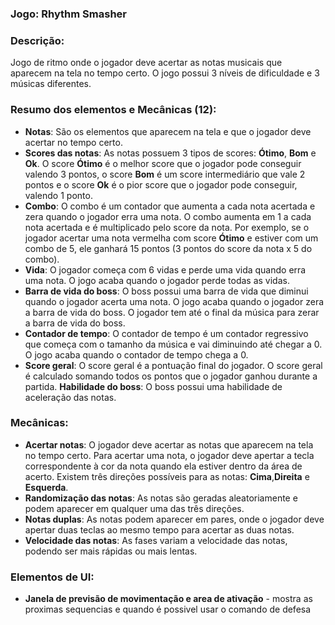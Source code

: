 ### Jogo: Rhythm Smasher

### Descrição:
Jogo de ritmo onde o jogador deve acertar as notas musicais que aparecem na tela no tempo certo. O jogo possui 3 níveis de dificuldade e 3 músicas diferentes.

### Resumo dos elementos e Mecânicas (12):
- **Notas**: São os elementos que aparecem na tela e que o jogador deve acertar no tempo certo.
- **Scores das notas**: As notas possuem 3 tipos de scores: **Ótimo**, **Bom** e **Ok**. O score **Ótimo** é o melhor score que o jogador pode conseguir valendo 3 pontos, o score **Bom** é um score intermediário que vale 2 pontos e o score **Ok** é o pior score que o jogador pode conseguir, valendo 1 ponto.
- **Combo**: O combo é um contador que aumenta a cada nota acertada e zera quando o jogador erra uma nota. O combo aumenta em 1 a cada nota acertada e é multiplicado pelo score da nota. Por exemplo, se o jogador acertar uma nota vermelha com score **Ótimo** e estiver com um combo de 5, ele ganhará 15 pontos (3 pontos do score da nota x 5 do combo).
- **Vida**: O jogador começa com 6 vidas e perde uma vida quando erra uma nota. O jogo acaba quando o jogador perde todas as vidas.
- **Barra de vida do boss**: O boss possui uma barra de vida que diminui quando o jogador acerta uma nota. O jogo acaba quando o jogador zera a barra de vida do boss. O jogador tem até o final da música para zerar a barra de vida do boss.
- **Contador de tempo**: O contador de tempo é um contador regressivo que começa com o tamanho da música e vai diminuindo até chegar a 0. O jogo acaba quando o contador de tempo chega a 0.
- **Score geral**: O score geral é a pontuação final do jogador. O score geral é calculado somando todos os pontos que o jogador ganhou durante a partida.
**Habilidade do boss**: O boss possui uma habilidade de aceleração das notas.

### Mecânicas:
- **Acertar notas**: O jogador deve acertar as notas que aparecem na tela no tempo certo. Para acertar uma nota, o jogador deve apertar a tecla correspondente à cor da nota quando ela estiver dentro da área de acerto. Existem três direções possíveis para as notas: **Cima**,**Direita** e **Esquerda**.
- **Randomização das notas**: As notas são geradas aleatoriamente e podem aparecer em qualquer uma das três direções.
- **Notas duplas**: As notas podem aparecer em pares, onde o jogador deve apertar duas teclas ao mesmo tempo para acertar as duas notas.
- **Velocidade das notas**: As fases variam a velocidade das notas, podendo ser mais rápidas ou mais lentas.


### Elementos de UI:
- **Janela de previsão de movimentação e area de ativação** -  mostra as
proximas sequencias e quando é possivel usar o comando de defesa
